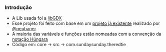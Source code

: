 ### Introdução

- A Lib usada foi a [libGDX](https://libgdx.badlogicgames.com/ "libGDX")
- Esse projeto foi feito com base em um [projeto já existente](http://https://github.com/neubaner/Donkey-Kong-libgdx-clone "GitHub Project") realizado por [@neubaner](https://github.com/neubaner/ "@neubaner").
- A maioria das variáveis e funções estão nomeadas com a convenção da [notação Húngara](https://en.wikipedia.org/wiki/Hungarian_notation "notação Húngara")
- Código em: core -> src -> com.sundaysunday.theredtie
